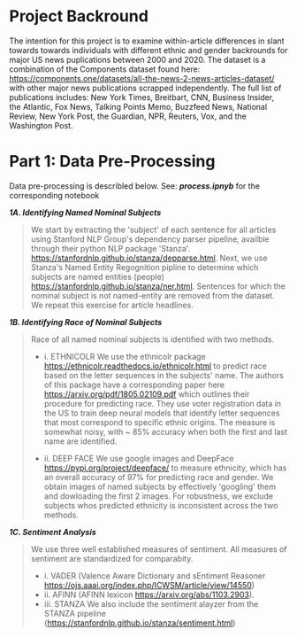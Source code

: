 # ****Project Backround****

The intention for this project is to examine within-article differences in slant towards towards individuals with different ethnic and gender backrounds for major US news puplications between 2000 and 2020. The dataset is a combination of the Components dataset found here: https://components.one/datasets/all-the-news-2-news-articles-dataset/ with other major news publications scrapped independently. The full list of publications includes: New York Times, Breitbart, CNN, Business Insider, the Atlantic, Fox News, Talking Points Memo, Buzzfeed News, National Review, New York Post, the Guardian, NPR, Reuters, Vox, and the Washington Post.



# ****Part 1: Data Pre-Processing****

Data pre-processing is describled below. See: ***process.ipnyb*** for the corresponding notebook


***1A. Identifying Named Nominal Subjects***

> We start by extracting the 'subject' of each sentence for all articles using Stanford NLP Group's dependency parser pipeline, availble through their python NLP package 'Stanza'. https://stanfordnlp.github.io/stanza/depparse.html. Next, we use Stanza's Named Entity Regognition pipline to determine which subjects are named entities (people) https://stanfordnlp.github.io/stanza/ner.html. Sentences for which the nominal subject is not named-entity are removed from the dataset. We repeat this exercise for article headlines.



***1B. Identifying Race of Nominal Subjects***

> Race of all named nominal subjects is identified with two methods. 
> * i. ETHNICOLR We use the ethnicolr package https://ethnicolr.readthedocs.io/ethnicolr.html to predict race based on the letter sequences in the subjects' name. The authors of this package have a corresponding paper here https://arxiv.org/pdf/1805.02109.pdf which outlines their procedure for predicting race. They use voter registration data in the US to train deep neural models that identify letter sequences that most correspond to specific ethnic origins.  The measure is somewhat noisy, with ~ 85% accuracy when both the first and last name are identified.  
> 
> * ii. DEEP FACE We use google images and DeepFace https://pypi.org/project/deepface/ to measure ethnicity, which has an overall accuracy of 97% for predicting race and gender. We obtain images of named subjects by effectively 'googling' them and dowloading the first 2 images. For robustness, we exclude subjects whos predicted ethnicity is inconsistent across the two methods.



***1C. Sentiment Analysis***

> We use three well established measures of sentiment. All measures of sentiment are standardized for comparabity.
> *   i. VADER (Valence Aware Dictionary and sEntiment Reasoner https://ojs.aaai.org/index.php/ICWSM/article/view/14550)
> *   ii. AFINN (AFINN lexicon https://arxiv.org/abs/1103.2903). 
> *   iii. STANZA We also include the sentiment alayzer from the STANZA pipeline (https://stanfordnlp.github.io/stanza/sentiment.html)

